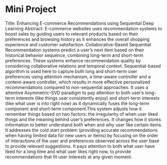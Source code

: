 # Mini Project
 Title: Enhancing E-commerce Recommendations using Sequential Deep Learning
 Abstract: E-commerce websites uses recommendation systems to boost sales by guiding users to relevant products
 based on their preferences and browsing history as it enhances the overall shopping experience and
 customer satisfaction. Collaborative-Based Sequential Recommendation systems predict a user’s next item
 based on their historical behavior sequence, combining long-term and short-term preferences. These
 systems enhance recommendation quality by considering collaborative relations and temporal context.
 Sequential-based algorithm is used here to capture both long and short-term user preferences using
 attention mechanism, a time-aware controller and a content-aware controller, which results in more
 effective personalized recommendations compared to non-sequential approaches. It uses a attentive
 Asymmetric-SVD paradigm to pay attention to both user’s long-term interests (like things user
 consistently enjoy) and short-term interests (like what user is into right now) as it dynamically fuses the
 long-term component and short-term component.This system adjusts how it remember things based on
 two factors: the irregularity of when user liked things and the meaning behind user’s preferences. It
 changes how it stores information to better understand both when and why user like certain items. It
 addresses the cold start problem (providing accurate recommendations when having limited data for new
 users or items) by focusing on the order of interactions of the user and preferences observed across the
 user base to provide relevant suggestions. It pays attention to both what user have liked for a long time
 and what user likes right now, to provide recommendations that fit user interests at any given moment.
